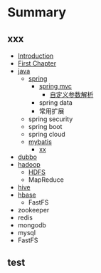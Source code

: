 # Summary

## xxx

* [Introduction](README.md)
* [First Chapter](chapter1.md)
* [java](java.md)
  * [spring](java/spring.md)
    * [spring mvc](java/spring/spring-mvc.md)
      * [自定义参数解析](java/spring/spring-mvc/zi-ding-yi-can-shu-jie-xi.md)
    * spring data
    * 常用扩展
  * spring security
  * spring boot
  * spring cloud 
  * [mybatis](java/mybatis.md)
    * [xx](java/mybatis/xxx.md)
* [dubbo](dubbo.md)
* [hadoop](hadoop.md)
  * [HDFS](hadoop/hdfs.md)
  * MapReduce
* [hive](spring/README.md)
* [hbase](spring/xxx.md)
  * FastFS
* zookeeper
* redis
* mongodb
* mysql
* FastFS

## test

